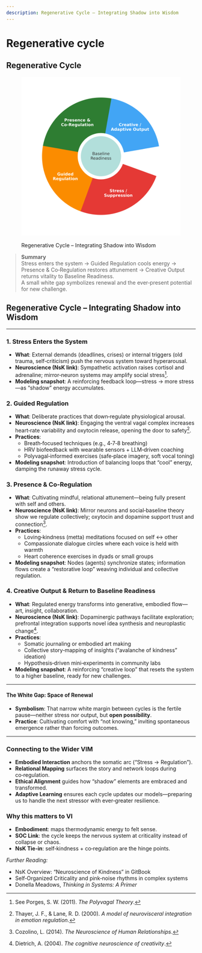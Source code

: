 ```yaml
---
description: Regenerative Cycle – Integrating Shadow into Wisdom
---
```


# Regenerative cycle

## Regenerative Cycle

<figure><img src="../.gitbook/assets/regenerative_cycle_final.svg" alt=""><figcaption><p>Regenerative Cycle – Integrating Shadow into Wisdom</p></figcaption></figure>

> **Summary**\
> Stress enters the system → Guided Regulation cools energy → Presence & Co‑Regulation restores attunement → Creative Output returns vitality to Baseline Readiness.\
> A small white gap symbolizes renewal and the ever‑present potential for new challenge.

## Regenerative Cycle – Integrating Shadow into Wisdom

***

### 1. Stress Enters the System

* **What**: External demands (deadlines, crises) or internal triggers (old trauma, self‑criticism) push the nervous system toward hyperarousal.
* **Neuroscience (NsK link)**: Sympathetic activation raises cortisol and adrenaline; mirror‑neuron systems may amplify social stress[^1].
* **Modeling snapshot**: A reinforcing feedback loop—stress → more stress—as “shadow” energy accumulates.

### 2. Guided Regulation

* **What**: Deliberate practices that down‑regulate physiological arousal.
* **Neuroscience (NsK link)**: Engaging the ventral vagal complex increases heart‑rate variability and oxytocin release, opening the door to safety[^2].
* **Practices**:
  * Breath‑focused techniques (e.g., 4‑7‑8 breathing)
  * HRV biofeedback with wearable sensors + LLM‑driven coaching
  * Polyvagal‑informed exercises (safe‑place imagery, soft vocal toning)
* **Modeling snapshot**: Introduction of balancing loops that “cool” energy, damping the runaway stress cycle.

### 3. Presence & Co‑Regulation

* **What**: Cultivating mindful, relational attunement—being fully present with self and others.
* **Neuroscience (NsK link)**: Mirror neurons and social‑baseline theory show we regulate collectively; oxytocin and dopamine support trust and connection[^3].
* **Practices**:
  * Loving‑kindness (metta) meditations focused on self ↔ other
  * Compassionate dialogue circles where each voice is held with warmth
  * Heart coherence exercises in dyads or small groups
* **Modeling snapshot**: Nodes (agents) synchronize states; information flows create a “restorative loop” weaving individual and collective regulation.

### 4. Creative Output & Return to Baseline Readiness

* **What**: Regulated energy transforms into generative, embodied flow—art, insight, collaboration.
* **Neuroscience (NsK link)**: Dopaminergic pathways facilitate exploration; prefrontal integration supports novel idea synthesis and neuroplastic change[^4].
* **Practices**:
  * Somatic journaling or embodied art making
  * Collective story‑mapping of insights (“avalanche of kindness” ideation)
  * Hypothesis‑driven mini‑experiments in community labs
* **Modeling snapshot**: A reinforcing “creative loop” that resets the system to a higher baseline, ready for new challenges.

***

#### The White Gap: Space of Renewal

* **Symbolism**: That narrow white margin between cycles is the fertile pause—neither stress nor output, but **open possibility**.
* **Practice**: Cultivating comfort with “not knowing,” inviting spontaneous emergence rather than forcing outcomes.

***

### Connecting to the Wider VIM

* **Embodied Interaction** anchors the somatic arc (“Stress → Regulation”).
* **Relational Mapping** surfaces the story and network loops during co‑regulation.
* **Ethical Alignment** guides how “shadow” elements are embraced and transformed.
* **Adaptive Learning** ensures each cycle updates our models—preparing us to handle the next stressor with ever‑greater resilience.

### Why this matters to VI

* **Embodiment**: maps thermodynamic energy to felt sense.
* **SOC Link**: the cycle keeps the nervous system at criticality instead of collapse or chaos.
* **NsK Tie‑in**: self‑kindness + co‑regulation are the hinge points.

_Further Reading:_

* NsK Overview: “Neuroscience of Kindness” in GitBook
* Self‑Organized Criticality and pink‑noise rhythms in complex systems
* Donella Meadows, _Thinking in Systems: A Primer_

[^1]: See Porges, S. W. (2011). _The Polyvagal Theory_.

[^2]: Thayer, J. F., & Lane, R. D. (2000). _A model of neurovisceral integration in emotion regulation_.

[^3]: Cozolino, L. (2014). _The Neuroscience of Human Relationships_.

[^4]: Dietrich, A. (2004). _The cognitive neuroscience of creativity_.
